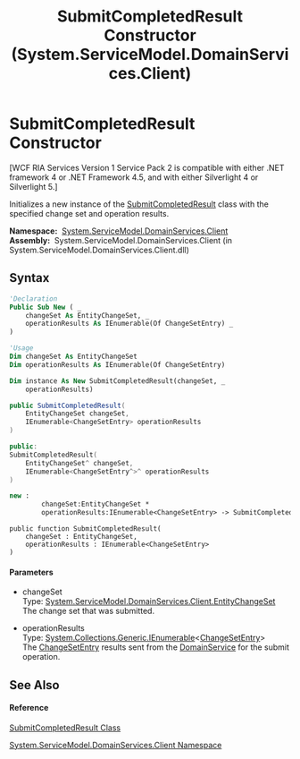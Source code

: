 ﻿---
title: SubmitCompletedResult Constructor  (System.ServiceModel.DomainServices.Client)
TOCTitle: SubmitCompletedResult Constructor
ms:assetid: M:System.ServiceModel.DomainServices.Client.SubmitCompletedResult.#ctor(System.ServiceModel.DomainServices.Client.EntityChangeSet,System.Collections.Generic.IEnumerable{System.ServiceModel.DomainServices.Client.ChangeSetEntry})
ms:mtpsurl: https://msdn.microsoft.com/en-us/library/system.servicemodel.domainservices.client.submitcompletedresult.submitcompletedresult(v=VS.91)
ms:contentKeyID: 28754940
ms.date: 01/27/2012
mtps_version: v=VS.91
f1_keywords:
- System.ServiceModel.DomainServices.Client.SubmitCompletedResult.#ctor
- System.ServiceModel.DomainServices.Client.SubmitCompletedResult.SubmitCompletedResult
dev_langs:
- CSharp
- JScript
- VB
- FSharp
- c++
api_location:
- System.ServiceModel.DomainServices.Client.dll
api_name:
- System.ServiceModel.DomainServices.Client.SubmitCompletedResult..ctor
api_type:
- Managed
topic_type:
- apiref
- kbSyntax
product_family_name: VS
ROBOTS: INDEX,FOLLOW
---

# SubmitCompletedResult Constructor

\[WCF RIA Services Version 1 Service Pack 2 is compatible with either .NET framework 4 or .NET Framework 4.5, and with either Silverlight 4 or Silverlight 5.\]

Initializes a new instance of the [SubmitCompletedResult](ff423226\(v=vs.91\).md) class with the specified change set and operation results.

**Namespace:**  [System.ServiceModel.DomainServices.Client](ff422479\(v=vs.91\).md)  
**Assembly:**  System.ServiceModel.DomainServices.Client (in System.ServiceModel.DomainServices.Client.dll)

## Syntax

``` vb
'Declaration
Public Sub New ( _
    changeSet As EntityChangeSet, _
    operationResults As IEnumerable(Of ChangeSetEntry) _
)
```

``` vb
'Usage
Dim changeSet As EntityChangeSet
Dim operationResults As IEnumerable(Of ChangeSetEntry)

Dim instance As New SubmitCompletedResult(changeSet, _
    operationResults)
```

``` csharp
public SubmitCompletedResult(
    EntityChangeSet changeSet,
    IEnumerable<ChangeSetEntry> operationResults
)
```

``` c++
public:
SubmitCompletedResult(
    EntityChangeSet^ changeSet, 
    IEnumerable<ChangeSetEntry^>^ operationResults
)
```

``` fsharp
new : 
        changeSet:EntityChangeSet * 
        operationResults:IEnumerable<ChangeSetEntry> -> SubmitCompletedResult
```

``` jscript
public function SubmitCompletedResult(
    changeSet : EntityChangeSet, 
    operationResults : IEnumerable<ChangeSetEntry>
)
```

#### Parameters

  - changeSet  
    Type: [System.ServiceModel.DomainServices.Client.EntityChangeSet](ff422483\(v=vs.91\).md)  
    The change set that was submitted.  

<!-- end list -->

  - operationResults  
    Type: [System.Collections.Generic.IEnumerable](https://msdn.microsoft.com/en-us/library/9eekhta0)\<[ChangeSetEntry](ff422693\(v=vs.91\).md)\>  
    The [ChangeSetEntry](ff422693\(v=vs.91\).md) results sent from the [DomainService](ff422911\(v=vs.91\).md) for the submit operation.  

## See Also

#### Reference

[SubmitCompletedResult Class](ff423226\(v=vs.91\).md)

[System.ServiceModel.DomainServices.Client Namespace](ff422479\(v=vs.91\).md)

